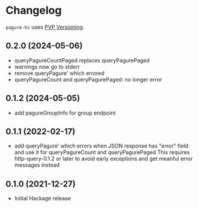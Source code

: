 # Changelog

`pagure-hs` uses [PVP Versioning](https://pvp.haskell.org).

## 0.2.0 (2024-05-06)
- queryPagureCountPaged replaces queryPagurePaged
- warnings now go to stderr
- remove queryPagure' which errored
- queryPagureCount and queryPagurePaged: no longer error

## 0.1.2 (2024-05-05)
- add pagureGroupInfo for group endpoint

## 0.1.1 (2022-02-17)
- add queryPagure' which errors when JSON response has "error" field
  and use it for queryPagureCount and queryPagurePaged
  This requires http-query-0.1.2 or later to avoid early exceptions
  and get meanful error messages instead

## 0.1.0 (2021-12-27)
- Initial Hackage release
